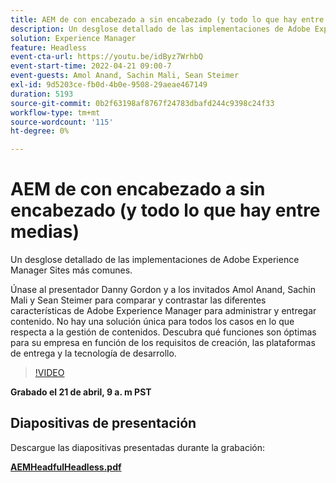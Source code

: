 ```yaml
---
title: AEM de con encabezado a sin encabezado (y todo lo que hay entre medias)
description: Un desglose detallado de las implementaciones de Adobe Experience Manager Sites más comunes.
solution: Experience Manager
feature: Headless
event-cta-url: https://youtu.be/idByz7WrhbQ
event-start-time: 2022-04-21 09:00-7
event-guests: Amol Anand, Sachin Mali, Sean Steimer
exl-id: 9d5203ce-fb0d-4b0e-9508-29aeae467149
duration: 5193
source-git-commit: 0b2f63198af8767f24783dbafd244c9398c24f33
workflow-type: tm+mt
source-wordcount: '115'
ht-degree: 0%

---
```


# AEM de con encabezado a sin encabezado (y todo lo que hay entre medias)

Un desglose detallado de las implementaciones de Adobe Experience Manager Sites más comunes.

Únase al presentador Danny Gordon y a los invitados Amol Anand, Sachin Mali y Sean Steimer para comparar y contrastar las diferentes características de Adobe Experience Manager para administrar y entregar contenido. No hay una solución única para todos los casos en lo que respecta a la gestión de contenidos. Descubra qué funciones son óptimas para su empresa en función de los requisitos de creación, las plataformas de entrega y la tecnología de desarrollo.

>[!VIDEO](https://video.tv.adobe.com/v/342475/?quality=12&learn=on)

**Grabado el 21 de abril, 9 a. m PST**

## Diapositivas de presentación

Descargue las diapositivas presentadas durante la grabación:

**[AEMHeadfulHeadless.pdf](../assets/documents/AEMHeadfulHeadless.pdf)**

